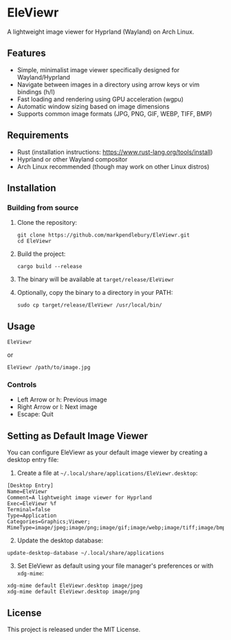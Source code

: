 # EleViewr

A lightweight image viewer for Hyprland (Wayland) on Arch Linux.

## Features

- Simple, minimalist image viewer specifically designed for Wayland/Hyprland
- Navigate between images in a directory using arrow keys or vim bindings (h/l)
- Fast loading and rendering using GPU acceleration (wgpu)
- Automatic window sizing based on image dimensions
- Supports common image formats (JPG, PNG, GIF, WEBP, TIFF, BMP)

## Requirements

- Rust (installation instructions: https://www.rust-lang.org/tools/install)
- Hyprland or other Wayland compositor
- Arch Linux recommended (though may work on other Linux distros)

## Installation

### Building from source

1. Clone the repository:
   ```
   git clone https://github.com/markpendlebury/EleViewr.git
   cd EleViewr
   ```

2. Build the project:
   ```
   cargo build --release
   ```

3. The binary will be available at `target/release/EleViewr`

4. Optionally, copy the binary to a directory in your PATH:
   ```
   sudo cp target/release/EleViewr /usr/local/bin/
   ```

## Usage

```
EleViewr 

```
or 

```
EleViewr /path/to/image.jpg
```


### Controls

- Left Arrow or h: Previous image
- Right Arrow or l: Next image
- Escape: Quit

## Setting as Default Image Viewer

You can configure EleViewr as your default image viewer by creating a desktop entry file:

1. Create a file at `~/.local/share/applications/EleViewr.desktop`:

```
[Desktop Entry]
Name=EleViewr
Comment=A lightweight image viewer for Hyprland
Exec=EleViewr %f
Terminal=false
Type=Application
Categories=Graphics;Viewer;
MimeType=image/jpeg;image/png;image/gif;image/webp;image/tiff;image/bmp;
```

2. Update the desktop database:
```
update-desktop-database ~/.local/share/applications
```

3. Set EleViewr as default using your file manager's preferences or with `xdg-mime`:
```
xdg-mime default EleViewr.desktop image/jpeg
xdg-mime default EleViewr.desktop image/png
```

## License

This project is released under the MIT License.